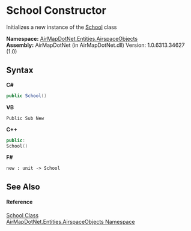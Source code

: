 # School Constructor 
 

Initializes a new instance of the <a href="T_AirMapDotNet_Entities_AirspaceObjects_School">School</a> class

**Namespace:**&nbsp;<a href="N_AirMapDotNet_Entities_AirspaceObjects">AirMapDotNet.Entities.AirspaceObjects</a><br />**Assembly:**&nbsp;AirMapDotNet (in AirMapDotNet.dll) Version: 1.0.6313.34627 (1.0)

## Syntax

**C#**<br />
``` C#
public School()
```

**VB**<br />
``` VB
Public Sub New
```

**C++**<br />
``` C++
public:
School()
```

**F#**<br />
``` F#
new : unit -> School
```


## See Also


#### Reference
<a href="T_AirMapDotNet_Entities_AirspaceObjects_School">School Class</a><br /><a href="N_AirMapDotNet_Entities_AirspaceObjects">AirMapDotNet.Entities.AirspaceObjects Namespace</a><br />